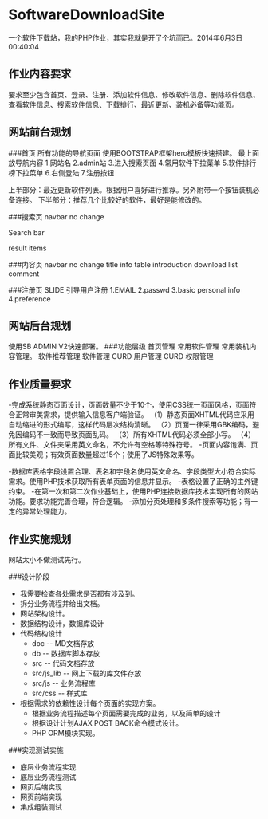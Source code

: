 SoftwareDownloadSite
====================

一个软件下载站，我的PHP作业，其实我就是开了个坑而已。2014年6月3日00:40:04

作业内容要求
------------------
要求至少包含首页、登录、注册、添加软件信息、修改软件信息、删除软件信息、查看软件信息、搜索软件信息、下载排行、最近更新、装机必备等功能页。

网站前台规划
---------------------

###首页
所有功能的导航页面 
使用BOOTSTRAP框架hero模板快速搭建。
最上面放导航内容 1.网站名 2.admin站 3.进入搜索页面 4.常用软件下拉菜单 5.软件排行榜下拉菜单 6.右侧登陆 7.注册按钮

上半部分：最近更新软件列表。根据用户喜好进行推荐。另外附带一个按钮装机必备连接。
下半部分：推荐几个比较好的软件，最好是能修改的。

###搜索页
navbar no change

Search bar 

result items

###内容页
navbar no change
title
info table
introduction
download list
comment

###注册页
SLIDE 引导用户注册
  1.EMAIL
  2.passwd
  3.basic personal info
  4.preference

网站后台规划
--------------------------
使用SB ADMIN V2快速部署。
###功能层级
  首页管理
    常用软件管理
    常用装机内容管理。
    软件推荐管理
  软件管理
    CURD
  用户管理
    CURD
    权限管理

作业质量要求
---------------------
-完成系统静态页面设计，页面数量不少于10个，使用CSS统一页面风格，页面符合正常审美需求，提供输入信息客户端验证。
（1）静态页面XHTML代码应采用自动缩进的形式编写，这样代码层次结构清晰。
（2）页面一律采用GBK编码，避免因编码不一致而导致页面乱码。
（3）所有XHTML代码必须全部小写。
（4）所有文件、文件夹采用英文命名，不允许有空格等特殊符号。
-页面内容饱满、页面比较美观；有效页面数量超过15个；使用了JS特殊效果等。

-数据库表格字段设置合理、表名和字段名使用英文命名、字段类型大小符合实际需求。使用PHP技术获取所有表单页面的信息并显示。
-表格设置了正确的主外键约束。
-在第一次和第二次作业基础上，使用PHP连接数据库技术实现所有的网站功能。要求功能完善合理，符合逻辑。
-添加分页处理和多条件搜索等功能；有一定的异常处理能力。

作业实施规划
--------------------------
网站太小不做测试先行。

###设计阶段
  * 我需要检查各处需求是否都有涉及到。
  * 拆分业务流程并给出文档。
  * 网站架构设计。
  * 数据结构设计，数据库设计
  * 代码结构设计
    - doc -- MD文档存放
    - db -- 数据库脚本存放
    - src -- 代码文档存放
    - src/js_lib -- 网上下载的库文件存放
    - src/js -- 业务流程库
    - src/css -- 样式库
  * 根据需求的依赖性设计每个页面的实现方案。
    - 根据业务流程描述每个页面需要完成的业务，以及简单的设计
    - 根据设计计划AJAX POST BACK命令模式设计。
    - PHP ORM模块实现。

###实现测试实施
  * 底层业务流程实现
  * 底层业务流程测试
  * 网页后端实现
  * 网页前端实现
  * 集成组装测试
  
  
  
  
  
  
  
  
  
  
  
  
  
  
  
  
  
  
  
  
  
  
  
  
  
